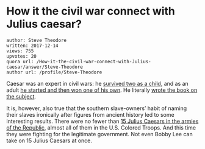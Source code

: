 # How it the civil war connect with Julius caesar?

	author: Steve Theodore
	written: 2017-12-14
	views: 755
	upvotes: 20
	quora url: /How-it-the-civil-war-connect-with-Julius-caesar/answer/Steve-Theodore
	author url: /profile/Steve-Theodore


Caesar was an expert in civil wars: he [survived two as a child](https://en.wikipedia.org/wiki/Sulla%27s_civil_wars), and as an adult [he started and then won one of his own](https://en.wikipedia.org/wiki/Caesar%27s_Civil_War). He literally [wrote the book on the subject](http://classics.mit.edu/Caesar/civil.1.1.html).

It is, however, also true that the southern slave-owners’ habit of naming their slaves ironically after figures from ancient history led to some interesting results. There were no fewer than [15 Julius Caesars in the armies of the Republic](https://search.ancestry.com/cgi-bin/sse.dll?rank=1&gsln=Caesar&gsln_x=XO&db=NPS_civilwarsoldiers&gss=genfact&_F0003CA4_x=1&uidh=000&_F0003CA4=), almost all of them in the U.S. Colored Troops. And this time they were fighting for the legitimate government. Not even Bobby Lee can take on 15 Julius Caesars at once.

